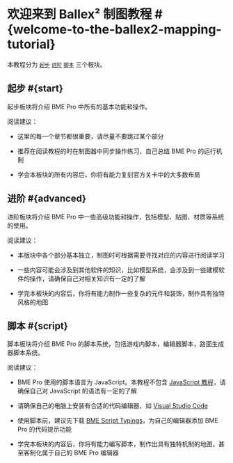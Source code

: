 # 欢迎来到 Ballex² 制图教程 #{welcome-to-the-ballex2-mapping-tutorial}

本教程分为 [`起步`](preparation) [`进阶`](../advanced/about) [`脚本`](../script/about) 三个板块。

## 起步 #{start}

起步板块将介绍 BME Pro 中所有的基本功能和操作。

阅读建议：

- 这里的每一个章节都很重要，请尽量不要跳过某个部分

- 推荐在阅读教程的时在制图器中同步操作练习，自己总结 BME Pro 的运行机制

- 学会本板块的所有内容后，你将有能力复刻官方关卡中的大多数布局

## 进阶 #{advanced}

进阶板块将介绍 BME Pro 中一些高级功能和操作，包括模型、贴图、材质等系统的使用。

阅读建议：

- 本版块中各个部分基本独立，制图时可根据需要寻找对应的内容进行阅读学习

- 一些内容可能会涉及到其他软件的知识，比如模型系统，会涉及到一些建模软件的操作，请确保自己对相关知识有一定的了解

- 学完本板块的内容后，你将有能力制作一些复杂的元件和装饰，制作具有独特风格的地图

## 脚本 #{script}

脚本板块将介绍 BME Pro 的脚本系统，包括游戏内脚本，编辑器脚本，路面生成器脚本系统。

阅读建议：

- BME Pro 使用的脚本语言为 JavaScript。本教程不包含 [JavaScript 教程](https://developer.mozilla.org/zh-CN/docs/Web/JavaScript)，请确保自己对 JavaScript 的语法有一定的了解

- 请确保自己的电脑上安装有合适的代码编辑器，如 [Visual Studio Code](https://code.visualstudio.com/)

- 使用脚本前，建议先下载 [BME Script Typings](https://github.com/Withered-Flower-0422/BST)，为自己的编辑器添加 BME Pro 的代码提示功能

- 学完本板块的内容后，你将有能力编写脚本，制作出具有独特机制的地图，甚至客制化属于自己的 BME Pro 编辑器
